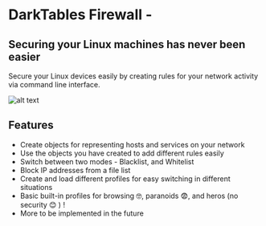 # DarkTables Firewall -
## Securing your Linux machines has never been easier

Secure your Linux devices easily by creating rules for your network activity via command line interface.

![alt text](blob/master/logo.png?raw=true)

## Features

- Create objects for representing hosts and services on your network
- Use the objects you have created to add different rules easily
- Switch between two modes - Blacklist, and Whitelist
- Block IP addresses from a file list
- Create and load different profiles for easy switching in different situations
- Basic built-in profiles for browsing 🤓, paranoids 😨, and heros (no security  😊 ) ! 
- More to be implemented in the future 

